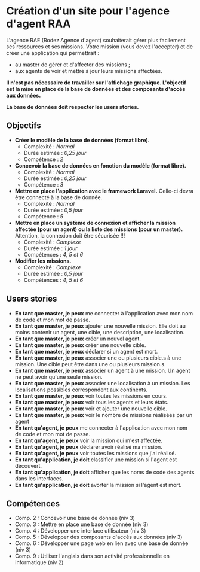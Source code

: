# Création d'un site pour l'agence d'agent RAA
L'agence RAE (Rodez Agence d'agent) souhaiterait gérer plus facilement ses ressources et ses missions. Votre mission (vous devez l'accepter) et de créer une application qui permettrait :
* au master de gérer et d'affecter des missions ;
* aux agents de voir et mettre à jour leurs missions affectées.

**Il n'est pas nécessaire de travailler sur l'affichage graphique. L'objectif est la mise en place de la base de données et des composants d'accès aux données.**

**La base de données doit respecter les users stories.**

## Objectifs
* **Créer le modèle de la base de données (format libre).**
    - Complexité : *Normal*
    - Durée estimée : *0,25 jour*
    - Compétence : *2*
* **Concevoir la base de données en fonction du modèle (format libre).**
    - Complexité : *Normal*
    - Durée estimée : *0,25 jour*
    - Compétence : *3*
* **Mettre en place l'application avec le framework Laravel.** Celle-ci devra être connecté à la base de donnée.
    - Complexité : *Normal*
    - Durée estimée : *0,5 jour*
    - Compétence : *5*
* **Mettre en place un système de connexion et afficher la mission affectée (pour un agent) ou la liste des missions (pour un master).** Attention, la connexion doit être sécurisée !!!
    - Complexité : *Complexe*
    - Durée estimée : *1 jour*
    - Compétences : *4, 5 et 6*
* **Modifier les missions.**
    - Complexité : *Complexe*
    - Durée estimée : *0,5 jour*
    - Compétences : *4, 5 et 6*

## Users stories
* **En tant que master, je peux** me connecter à l'application avec mon nom de code et mon mot de passe.
* **En tant que master, je peux** ajouter une nouvelle mission. Elle doit au moins contenir un agent, une cible, une description, une localisation.
* **En tant que master, je peux** créer un nouvel agent.
* **En tant que master, je peux** créer une nouvelle cible.
* **En tant que master, je peux** déclarer si un agent est mort.
* **En tant que master, je peux** associer une ou plusieurs cible.s à une mission. Une cible peut être dans une ou plusieurs mission.s.
* **En tant que master, je peux** associer un agent à une mission. Un agent ne peut avoir qu'une seule mission.
* **En tant que master, je peux** associer une localisation à un mission. Les localisations possibles correspondent aux continents.
* **En tant que master, je peux** voir toutes les missions en cours.
* **En tant que master, je peux** voir tous les agents et leurs états.
* **En tant que master, je peux** voir et ajouter une nouvelle cible.
* **En tant que master, je peux** voir le nombre de missions réalisées par un agent
* **En tant qu'agent, je peux** me connecter à l'application avec mon nom de code et mon mot de passe.
* **En tant qu'agent, je peux** voir la mission qui m'est affectée.
* **En tant qu'agent, je peux** déclarer avoir réalisé ma mission.
* **En tant qu'agent, je peux** voir toutes les missions que j'ai réalisé.
* **En tant qu'application, je doit** classifier une mission si l'agent est découvert.
* **En tant qu'application, je doit** afficher que les noms de code des agents dans les interfaces.
* **En tant qu'application, je doit** avorter la mission si l'agent est mort.

## Compétences
* Comp. 2 : Concevoir une base de donnée (niv 3)
* Comp. 3 : Mettre en place une base de donnée (niv 3)
* Comp. 4 : Développer une interface utilisateur (niv 3)
* Comp. 5 : Développer des composants d'accès aux données (niv 3)
* Comp. 6 : Développer une page web en lien avec une base de donnée (niv 3)
* Comp. 9 : Utiliser l'anglais dans son activité professionnelle en informatique (niv 2)
